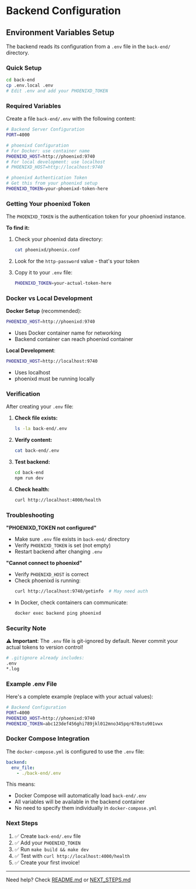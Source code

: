 # Backend Configuration

## Environment Variables Setup

The backend reads its configuration from a `.env` file in the `back-end/` directory.

### Quick Setup

```bash
cd back-end
cp .env.local .env
# Edit .env and add your PHOENIXD_TOKEN
```

### Required Variables

Create a file `back-end/.env` with the following content:

```bash
# Backend Server Configuration
PORT=4000

# phoenixd Configuration
# For Docker: use container name
PHOENIXD_HOST=http://phoenixd:9740
# For local development: use localhost
# PHOENIXD_HOST=http://localhost:9740

# phoenixd Authentication Token
# Get this from your phoenixd setup
PHOENIXD_TOKEN=your-phoenixd-token-here
```

### Getting Your phoenixd Token

The `PHOENIXD_TOKEN` is the authentication token for your phoenixd instance.

**To find it:**

1. Check your phoenixd data directory:
   ```bash
   cat phoenixd/phoenix.conf
   ```

2. Look for the `http-password` value - that's your token

3. Copy it to your `.env` file:
   ```bash
   PHOENIXD_TOKEN=your-actual-token-here
   ```

### Docker vs Local Development

**Docker Setup** (recommended):
```bash
PHOENIXD_HOST=http://phoenixd:9740
```
- Uses Docker container name for networking
- Backend container can reach phoenixd container

**Local Development**:
```bash
PHOENIXD_HOST=http://localhost:9740
```
- Uses localhost
- phoenixd must be running locally

### Verification

After creating your `.env` file:

1. **Check file exists:**
   ```bash
   ls -la back-end/.env
   ```

2. **Verify content:**
   ```bash
   cat back-end/.env
   ```

3. **Test backend:**
   ```bash
   cd back-end
   npm run dev
   ```

4. **Check health:**
   ```bash
   curl http://localhost:4000/health
   ```

### Troubleshooting

**"PHOENIXD_TOKEN not configured"**
- Make sure `.env` file exists in `back-end/` directory
- Verify `PHOENIXD_TOKEN` is set (not empty)
- Restart backend after changing `.env`

**"Cannot connect to phoenixd"**
- Verify `PHOENIXD_HOST` is correct
- Check phoenixd is running:
  ```bash
  curl http://localhost:9740/getinfo  # May need auth
  ```
- In Docker, check containers can communicate:
  ```bash
  docker exec backend ping phoenixd
  ```

### Security Note

⚠️ **Important**: The `.env` file is git-ignored by default. Never commit your actual tokens to version control!

```bash
# .gitignore already includes:
.env
*.log
```

### Example .env File

Here's a complete example (replace with your actual values):

```bash
# Backend Configuration
PORT=4000
PHOENIXD_HOST=http://phoenixd:9740
PHOENIXD_TOKEN=abc123def456ghi789jkl012mno345pqr678stu901vwx
```

### Docker Compose Integration

The `docker-compose.yml` is configured to use the `.env` file:

```yaml
backend:
  env_file:
    - ./back-end/.env
```

This means:
- Docker Compose will automatically load `back-end/.env`
- All variables will be available in the backend container
- No need to specify them individually in `docker-compose.yml`

### Next Steps

1. ✅ Create `back-end/.env` file
2. ✅ Add your `PHOENIXD_TOKEN`
3. ✅ Run `make build && make dev`
4. ✅ Test with `curl http://localhost:4000/health`
5. ✅ Create your first invoice!

---

Need help? Check [README.md](./README.md) or [NEXT_STEPS.md](../NEXT_STEPS.md)

